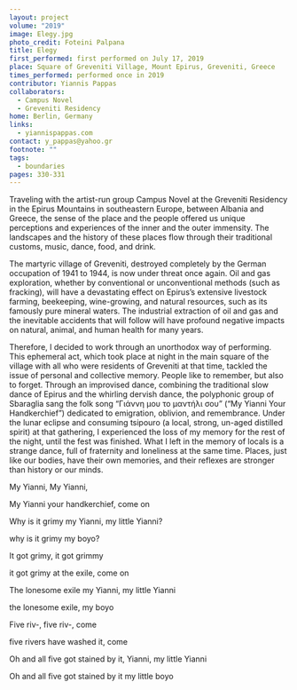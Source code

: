 ```yaml
---
layout: project
volume: "2019"
image: Elegy.jpg
photo_credit: Foteini Palpana
title: Elegy
first_performed: first performed on July 17, 2019
place: Square of Greveniti Village, Mount Epirus, Greveniti, Greece
times_performed: performed once in 2019
contributor: Yiannis Pappas
collaborators:
  - Campus Novel
  - Greveniti Residency
home: Berlin, Germany
links:
  - yiannispappas.com
contact: y_pappas@yahoo.gr
footnote: ""
tags:
  - boundaries
pages: 330-331
---
```


Traveling with the artist-run group Campus Novel at the Greveniti Residency in the Epirus Mountains in southeastern Europe, between Albania and Greece, the sense of the place and the people offered us unique perceptions and experiences of the inner and the outer immensity. The landscapes and the history of these places flow through their traditional customs, music, dance, food, and drink.

The martyric village of Greveniti, destroyed completely by the German occupation of 1941 to 1944, is now under threat once again. Oil and gas exploration, whether by conventional or unconventional methods (such as fracking), will have a devastating effect on Epirus’s extensive livestock farming, beekeeping, wine-growing, and natural resources, such as its famously pure mineral waters. The industrial extraction of oil and gas and the inevitable accidents that will follow will have profound negative impacts on natural, animal, and human health for many years.

Therefore, I decided to work through an unorthodox way of performing. This ephemeral act, which took place at night in the main square of the village with all who were residents of Greveniti at that time, tackled the issue of personal and collective memory. People like to remember, but also to forget. Through an improvised dance, combining the traditional slow dance of Epirus and the whirling dervish dance, the polyphonic group of Sbaraglia sang the folk song “Γιάννη μου το μαντήλι σου” (“My Yianni Your Handkerchief”) dedicated to emigration, oblivion, and remembrance. Under the lunar eclipse and consuming tsipouro (a local, strong, un-aged distilled spirit) at that gathering, I experienced the loss of my memory for the rest of the night, until the fest was finished. What I left in the memory of locals is a strange dance, full of fraternity and loneliness at the same time. Places, just like our bodies, have their own memories, and their reflexes are stronger than history or our minds.

My Yianni, My Yianni,

My Yianni your handkerchief, come on

Why is it grimy my Yianni, my little Yianni?

why is it grimy my boyo?

It got grimy, it got grimmy

it got grimy at the exile, come on

The lonesome exile my Yianni, my little Yianni

the lonesome exile, my boyo

Five riv-, five riv-, come

five rivers have washed it, come

Oh and all five got stained by it, Yianni, my little Yianni

Oh and all five got stained by it my little boyo
